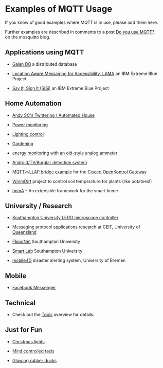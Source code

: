 # Examples of MQTT Usage

If you know of good examples where MQTT is in use, please add them here.

Further examples are described in comments to a post [Do you use MQTT?](http://mosquitto.org/2012/01/do-you-use-mqtt/) on the mosquitto blog.

## Applications using MQTT

*  [Gaian DB](https///www.ibm.com/developerworks/community/groups/service/html/communityview?communityUuid=f6ce657b-f385-43b2-8350-458e6e4a344f) a distributed database

*  [Location Aware Messaging for Accessibility, LAMA](http://mqtt.org/projects/lama) an IBM Extreme Blue Project

*  [Say It, Sign It (SiSi)](http://mqtt.org/projects/sisi) an IBM Extreme Blue Project

## Home Automation

*  [Andy SC's Twittering / Automated House](http://mqtt.org/projects/andy_house)

*  [Power monitoring](http://stanford-clark.com/power.html)

*  [Lighting control](http://chris.yeoh.info/?p=188)

*  [Gardening](http://www.ossmedicine.org/home_automation/arduino/12/watering-the-garden-oss-style-a-year-with-some-open-hardware/)

*  [energy monitoring with an old-style analog ammeter](http://chemicaloliver.net/arduino/mqtt-and-ammeters/)

*  [Android/TV/Burglar detection system](http://www.hardill.me.uk/wordpress/?p=204)

*  [MQTT`<>`LLAP bridge example](https///github.com/dpslwk/OpenKontrol-Gateway) for the [ Ciseco OpenKontrol Gateway](http://shop.ciseco.co.uk/openkontrol-gateway-starter/ ) 

*  [WarmDirt](http://www.spudcentral.com/potd/120318.html) project to control soil temperature for plants (like potatoes!)

*  [homA](https///github.com/binarybucks/homA) - An extensible framework for the smart home

## University / Research

*  [Southampton University LEGO microscope controller](http://eprints.soton.ac.uk/45432/)

*  [Messaging protocol applications](http://ceit.uq.edu.au/content/messaging-protocol-applications) research at [CEIT, University of Queensland](http://ceit.uq.edu.au)

*  [FloodNet](http://mqtt.org/projects/floodnet) Southampton University

*  [Smart Lab](http://mqtt.org/projects/smart-lab) Southampton University

*  [mobile4D](http://mobile4d.capacitylab.org/) disaster alerting system, University of Bremen 
## Mobile

*  [Facebook Messenger](http://www.facebook.com/notes/facebook-engineering/building-facebook-messenger/10150259350998920)

##  Technical 


*  Check out the [Tools](tools) overview for details.

## Just for Fun

*  [Christmas lights](http://www.lauracowen.co.uk/blog/2010/02/09/electricity-monitoring-with-christmas-lights-and-arduino/)

*  [Mind controlled taxis](http://knolleary.net/2010/04/22/how-i-got-onto-prime-time-bbc-one/)

*  [Glowing rubber ducks](http://eightbar.co.uk/2009/03/12/the-amazing-mqtt-enabled-ducks/)

